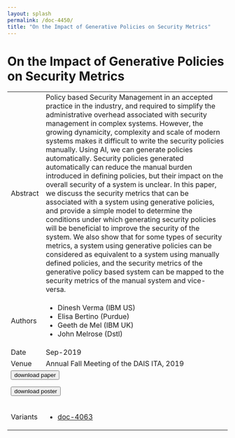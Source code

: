 ```yaml
---
layout: splash
permalink: /doc-4450/
title: "On the Impact of Generative Policies on Security Metrics"
---
```


# On the Impact of Generative Policies on Security Metrics

<table>
    <tbody>
    <tr>
        <td>Abstract</td>
        <td>Policy based Security Management in an accepted practice in the industry, and required to simplify the administrative overhead associated with security management in complex systems. However, the growing dynamicity, complexity and scale of modern systems makes it difficult to write the security policies manually. Using AI, we can generate policies automatically. Security policies generated automatically can reduce the manual burden introduced in defining policies, but their impact on the overall security of a system is unclear. In this paper, we discuss the security metrics that can be associated with a system using generative policies, and provide a simple model to determine the conditions under which generating security policies will be beneficial to improve the security of the system. We also show that for some types of security metrics, a system using generative policies can be considered as equivalent to a system using manually defined policies, and the security metrics of the generative policy based system can be mapped to the security metrics of the manual system and vice-versa.</td>
    </tr>
    <tr>
        <td>Authors</td>
        <td>
            <ul>
                <li>Dinesh Verma (IBM US)</li>
                <li>Elisa Bertino (Purdue)</li>
                <li>Geeth de Mel (IBM UK)</li>
                <li>John Melrose (Dstl)</li>
            </ul>
        </td>
    </tr>
    <tr>
        <td>Date</td>
        <td>Sep-2019</td>
    </tr>
    <tr>
        <td>Venue</td>
        <td>Annual Fall Meeting of the DAIS ITA, 2019</td>
    </tr>
        <tr>
            <td colspan="2">
                <form method="get" action="https://dais-ita.org/sites/default/files/3910_paper.pdf">
                    <button type="submit">download paper</button>
                </form>
                <form method="get" action="https://dais-ita.org/sites/default/files/3910_poster.pdf">
                    <button type="submit">download poster</button>
                </form>
            </td>
        </tr>
        <tr>
            <td>Variants</td>
            <td>
                <ul>
                    <li><a href="\doc-4063\">doc-4063</a></li>
                </ul>
            </td>
        </tr>
    </tbody>
</table>
